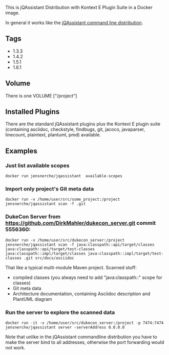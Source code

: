 This is jQAssistant Distribution with Kontext E Plugin Suite in a Docker image.

In general it works like the [jQAssistant command line distribution](http://buschmais.github.io/jqassistant/doc/1.6.0/#_command_line).

## Tags

* 1.3.3
* 1.4.2
* 1.5.1
* 1.6.1

## Volume
There is one VOLUME ["/project"]

## Installed Plugins
There are the standard jQAssistant plugins plus the Kontext E plugin suite (containing asciidoc, checkstyle, findbugs, git, jacoco, javaparser, linecount, plaintext, plantuml, pmd) available.

## Examples

### Just list available scopes

	docker run jensnerche/jqassistant  available-scopes

### Import only project's Git meta data

	docker run -v /home/user/src/some_project:/project jensnerche/jqassistant scan -f .git

### DukeCon Server from https://github.com/DirkMahler/dukecon_server.git commit 5556360:

	docker run -v /home/user/src/dukecon_server:/project jensnerche/jqassistant scan -f java:classpath::api/target/classes java:classpath::api/target/test-classes java:classpath::impl/target/classes java:classpath::impl/target/test-classes .git src/docs/asciidoc

That like a typical multi-module Maven project. Scanned stuff:

* compiled classes (you always need to add "java:classpath::" scope for classes)
* Git meta data
* Architecture documentation, containing Asciidoc description and PlantUML diagram


### Run the server to explore the scanned data

	docker run -it -v /home/user/src/dukecon_server:/project -p 7474:7474 jensnerche/jqassistant server -serverAddress 0.0.0.0

Note that unlike in the jQAssistant commandline distribution you have to make the server bind to all addresses, otherwise the port forwarding would not work.
